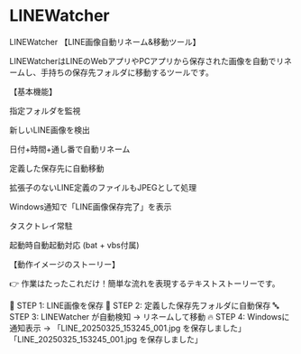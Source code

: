 # LINEWatcher
LINEWatcher 【LINE画像自動リネーム&移動ツール】

LINEWatcherはLINEのWebアプリやPCアプリから保存された画像を自動でリネームし、手持ちの保存先フォルダに移動するツールです。

【基本機能】

指定フォルダを監視

新しいLINE画像を検出

日付+時間+通し番で自動リネーム

定義した保存先に自動移動

拡張子のないLINE定義のファイルもJPEGとして処理

Windows通知で「LINE画像保存完了」を表示

タスクトレイ常駐

起動時自動起動対応 (bat + vbs付属)

【動作イメージのストーリー】

👉 作業はたったこれだけ！簡単な流れを表現するテキストストーリーです。

🔢 STEP 1: LINE画像を保存
🔣 STEP 2: 定義した保存先フォルダに自動保存
🔤 STEP 3: LINEWatcher が自動検知 → リネームして移動
🔥 STEP 4: Windowsに通知表示 → 「LINE_20250325_153245_001.jpg を保存しました」「LINE_20250325_153245_001.jpg を保存しました」

